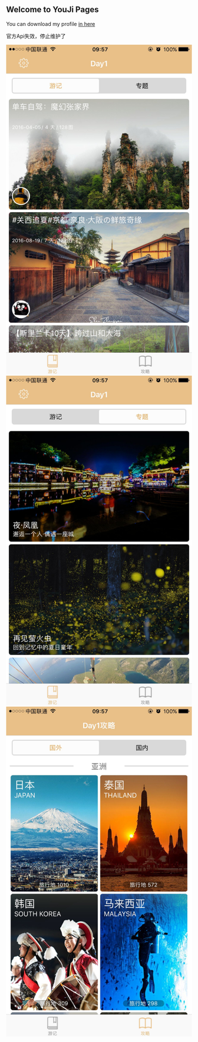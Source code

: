 ## Welcome to YouJi Pages

You can download my profile [in here](https://github.com/Nixiaxia/YouJi.git)

官方Api失效，停止维护了


![image](https://github.com/Nixiaxia/YouJi/blob/master/YouJi/9B67B37249D7E317337D5FA1B9856253.png)
![image](https://github.com/Nixiaxia/YouJi/blob/master/YouJi/B8F55A407A13372CFB267BF868674548.png)
![image](https://github.com/Nixiaxia/YouJi/blob/master/YouJi/DC54F5B58A6634F815AC7455F9A2BC02.png)
